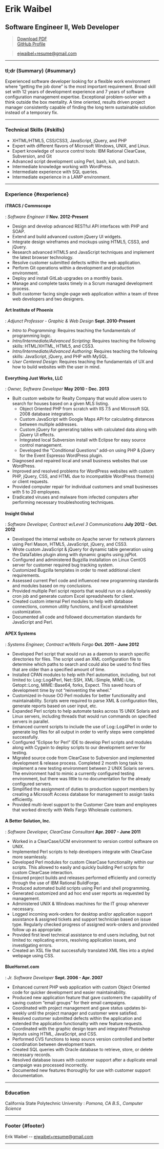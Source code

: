 # Erik Waibel
## Software Engineer II, Web Developer

> [Download PDF](resume.pdf)  
> [GitHub Profile](http://www.github.com/ejwaibel)

> [ejwaibel+resume@gmail.com](ejwaibel+resume@gmail.com)  

------

### tl;dr (Summary) {#summary}

Experienced software developer looking for a flexible work environment where “getting the job done” is the most important requirement. Broad skill set with 12 years of development experience and 7 years of software configuration management expertise. Exceptional problem-solver with a think outside the box mentality. A time oriented, results driven project manager consistently capable of finding the long term sustainable solution instead of a temporary fix.

------

### Technical Skills {#skills}

* XHTML/HTML5, CSS/CSS3, JavaScript, jQuery, and PHP
* Expert with different flavors of Microsoft Windows, UNIX, and Linux. 
* Expert knowledge of source control tools: IBM Rational ClearCase, Subversion, and Git
* Advanced script development using Perl, bash, ksh, and batch.
* Intermediate knowledge working with WordPress.
* Intermediate experience with SQL queries.
* Intermediate experience in a LAMP environment.

------

### Experience {#experience}

#### iTRACS / Commscope
: *Software Engineer II*
  __Nov. 2012-Present__
  
  * Design and develop advanced RESTful API interfaces with PHP and SOAP.
  * Extend and build advanced custom jQuery UI widgets.
  * Integrate design wireframes and mockups using HTML5, CSS3, and jQuery.
  * Research advanced HTML5 and JavaScript techniques and implement the latest browser technology.
  * Resolve customer submitted defects within the web application.
  * Perform Git operations within a development and production environment.
  * Deploy and install GitLab upgrades on a monthly basis.
  * Manage and complete tasks timely in a Scrum managed development process.
  * Built customer facing single-page web application within a team of three web developers and two designers.
  
#### Art Institute of Phoenix
: *Adjunct Professor - Graphic & Web Design*
  __Sept. 2010-Present__
  
  * *Intro to Programming*: Requires teaching the fundamentals of programming logic.
  * *Intro/Intermediate/Advanced Scripting*: Requires teaching the following skills: HTML/XHTML, HTML5, and CSS3.
  * *Intro/Intermediate/Advanced Authoring*: Requires teaching the following skills: JavaScript, jQuery, and PHP with MySQL.
  * *User Centered Design*: Requires teaching the fundamentals of UX and how to build websites with the user in mind.

#### Everything Just Works, LLC
: *Owner, Software Developer*
  __May 2010 - Dec. 2013__

  * Built custom website for Realty Company that would allow users to search for houses based on a given MLS listing. 
    * Object Oriented PHP from scratch with IIS 7.5 and Microsoft SQL 2008 database integration.
    * Custom JavaScript with Google Maps API for calculating distances between multiple addresses.
    * Custom jQuery for generating tables with calculated data along with jQuery UI effects.
    * Integrated local Subversion install with Eclipse for easy source control management.
    * Developed the “Conditional Questions” add-on using PHP & jQuery for the Event Espresso WordPress plugin.
  * Diagnosed and repaired local and small business websites that use WordPress. 
  * Improved and resolved problems for WordPress websites with custom PHP, jQuery, CSS, and HTML due to incompatible WordPress theme(s) or client requests.
  * Provided computer repair for individual customers and small businesses with 5 to 20 employees.
  * Eradicated viruses and malware from infected computers after performing necessary troubleshooting techniques.
    
#### Insight Global
: *Software Developer, Contract w/Level 3 Communications*
  __July 2012 - Oct. 2012__
  
  * Developed the internal website on Apache server for network planners using Perl Mason, HTML5, JavaScript, jQuery, and CSS3.
  * Wrote custom JavaScript & jQuery for dynamic table generation using the DataTables plugin along with dynamic graphs using jqPlot.
  * Configured and administered Bugzilla installation on Linux CentOS server for customer required bug tracking system.
  * Customized Bugzilla templates in order to meet additional client requirements.
  * Assessed current Perl code and influenced new programming standards and modules based on my conclusions.
  * Provided multiple Perl script reports that would run on a daily/weekly cron job and generate custom Excel spreadsheets for client.
  * Created custom internal Perl modules to help with database connections, common utility functions, and Excel spreadsheet customization.
  * Documented all code and followed documentation standards for JavaScript and Perl.

#### APEX Systems
: *Systems Engineer, Contract w/Wells Fargo*
  __Oct. 2011 - June 2012__
  
  * Developed Perl script that would run as a daemon to search specific directories for files. The script used an XML configuration file to determine which paths to search and could also be used to find files that are older than a specified amount of time.
  * Installed CPAN modules to help with Perl automation, including, but not limited to: Log::Log4Perl, Net::SSH, XML::Simple, MIME::Lite, Getopt::Long, MIME::Base64, forks, Expect. This saved hours of development time by not “reinventing the wheel.”
  * Customized in-house OO Perl modules for better functionality and maintainability. Scripts were required to parse XML & configuration files, generate reports based on user input, etc.
  * Expanded Perl scripts to help automate tasks across 15 UNIX Solaris and Linux servers, including threads that would run commands on specified servers in parallel.
  * Enhanced current scripts to include the use of Log::Log4Perl in order to generate log files for all output in order to verify steps were completed successfully.
  * Configured “Eclipse for Perl” IDE to develop Perl scripts and modules along with Cygwin to deploy scripts to our development server for testing.
  * Migrated source code from ClearCase to Subversion and implemented development & release process.
Completed 2 month long task to implement a new testing environment between 2 UNIX Solaris servers. The environment had to mimic a currently configured testing environment, but there was little to no documentation for the already configured servers.
  * Simplified the assignment of duties to production support members by creating a Microsoft Access database for management to assign tasks efficiently.
  * Provided multi-level support to the Customer Care team and employees that worked directly with Wells Fargo Wholesale customers.   
    
#### A Better Solution, Inc.
: *Software Developer, ClearCase Consultant*
  __Apr. 2007 - June 2011__
  
  * Worked in a ClearCase/UCM environment to version control software on UNIX.
  * Implemented Perl scripts to help developers integrate with ClearCase more seamlessly.
  * Developed Perl modules for custom ClearCase functionality within our scripts. This allowed to easily and quickly building Perl scripts for custom ClearCase interaction.
  * Ensured project builds and releases performed efficiently and correctly through the use of IBM Rational BuildForge.
  * Produced automated build scripts using Perl and shell programming.
  * Generated customized and ad hoc end user reports as requested by management.
  * Administered UNIX & Windows machines for the IT group whenever necessary.
  * Logged incoming work-orders for desktop and/or application support assistance & assigned tickets and support technician based on issue type. Regularly checked progress of assigned work-orders and provided follow up as appropriate.
  * Provided first level technical assistance to end users including, but not limited to: replicating errors, resolving application issues, and investigating errors.
  * Created an XSL file that successfully translated XML files into a styled webpage using CSS.

#### BlueHornet.com
: *Jr. Software Developer*
  __Sept. 2006 - Apr. 2007__
  
  * Enhanced current PHP web application with custom Object Oriented code for quicker development and easier maintainability.
  * Produced new application feature that gave customers the capability of saving custom “email groups” for their email campaigns. 
  * Coordinated with project management and gave status updates bi-weekly until the project manager and customer were satisfied.
  * Resolved customer submitted defects within the application and extended the application functionality with new feature requests.
  * Coordinated with the graphic design team and integrated Photoshop layouts using HTML, JavaScript, and CSS.
  * Performed CVS functions to keep source version controlled and better coordination between development team.
  * Created SQL queries with Oracle database to retrieve, store, or delete necessary records.
  * Resolved database issues with customer support after a duplicate email campaign was processed incorrectly.
  * Documented new features thoroughly for use with customer support documentation.
    
------

### Education
 California State Polytechnic University
: *Pomona, CA*
 *B.S., Computer Science*

------

### Footer {#footer}

Erik Waibel -- [ejwaibel+resume@gmail.com](ejwaibel+resume@gmail.com)

------
